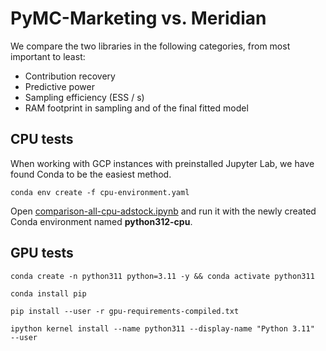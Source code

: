 # PyMC-Marketing vs. Meridian
We compare the two libraries in the following categories, from most important to least:
- Contribution recovery
- Predictive power
- Sampling efficiency (ESS / s)
- RAM footprint in sampling and of the final fitted model

## CPU tests

When working with GCP instances with preinstalled Jupyter Lab,
we have found Conda to be the easiest method.

```shell
conda env create -f cpu-environment.yaml
```
Open [comparison-all-cpu-adstock.ipynb](comparison-all-cpu-adstock.ipynb) and run it with the newly created Conda environment named **python312-cpu**.

## GPU tests

```shell
conda create -n python311 python=3.11 -y && conda activate python311
```

```shell
conda install pip
```

```shell
pip install --user -r gpu-requirements-compiled.txt
```

```shell
ipython kernel install --name python311 --display-name "Python 3.11"  --user
```
